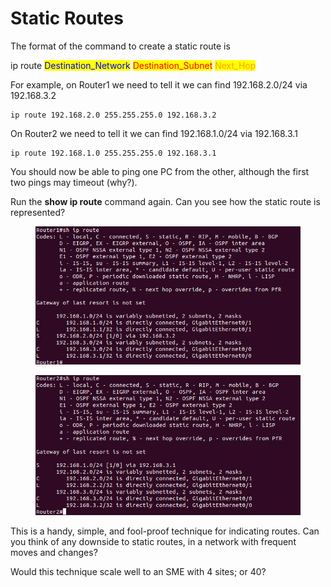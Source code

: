 # Static Routes

The format of the command to create a static route is&#x20;

ip route <mark style="color:blue;">Destination\_Network</mark> <mark style="color:red;">Destination\_Subnet</mark> <mark style="color:orange;">Next\_Hop</mark>

For example, on Router1 we need to tell it we can find 192.168.2.0/24 via 192.168.3.2

```
ip route 192.168.2.0 255.255.255.0 192.168.3.2
```

On Router2 we need to tell it we can find 192.168.1.0/24 via 192.168.3.1

```
ip route 192.168.1.0 255.255.255.0 192.168.3.1
```

You should now be able to ping one PC from the other, although the first two pings may timeout (why?).&#x20;

Run the **show ip route** command again. Can you see how the static route is represented?

<figure><img src="../.gitbook/assets/image (8) (1) (1).png" alt=""><figcaption></figcaption></figure>

<figure><img src="../.gitbook/assets/image (9) (1) (1).png" alt=""><figcaption></figcaption></figure>

This is a handy, simple, and fool-proof technique for indicating routes. Can you think of any downside to static routes, in a network with frequent moves and changes?

Would this technique scale well to an SME with 4 sites; or 40?
